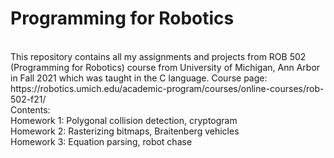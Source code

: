 # Programming for Robotics 
<br />
This repository contains all my assignments and projects from ROB 502 (Programming for Robotics) course from University of Michigan, Ann Arbor in Fall 2021 which was taught in the C language. Course page: https://robotics.umich.edu/academic-program/courses/online-courses/rob-502-f21/
<br />
Contents:
<br />
Homework 1: Polygonal collision detection, cryptogram <br />
Homework 2: Rasterizing bitmaps, Braitenberg vehicles <br />
Homework 3: Equation parsing, robot chase <br />
